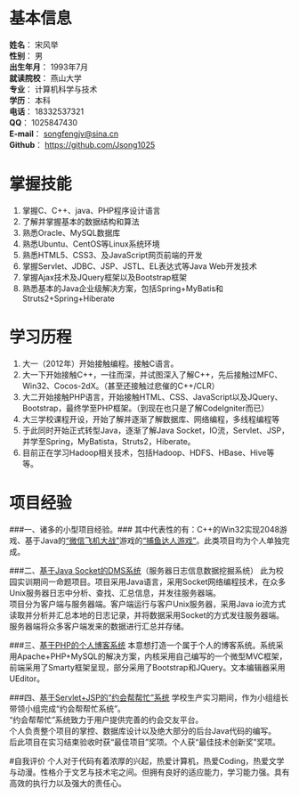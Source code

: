 # 基本信息
**姓名**：  宋风举<br>
**性别**：  男<br>
**出生年月**：  1993年7月<br>
**就读院校**：	燕山大学<br>
**专业**：	计算机科学与技术<br>
**学历**：	本科<br>
**电话**：	18332537321<br>
**QQ**：	1025847430<br>
**E-mail**：	songfengjv@sina.cn<br>
**Github**：	https://github.com/Jsong1025<br>



# 掌握技能
1. 掌握C、C++、java、PHP程序设计语言
2. 了解并掌握基本的数据结构和算法
3. 熟悉Oracle、MySQL数据库
8. 熟悉Ubuntu、CentOS等Linux系统环境
5. 熟悉HTML5、CSS3、及JavaScript网页前端的开发
4. 掌握Servlet、JDBC、JSP、JSTL、EL表达式等Java Web开发技术
6. 掌握Ajax技术及JQuery框架以及Bootstrap框架
7. 熟悉基本的Java企业级解决方案，包括Spring+MyBatis和Struts2+Spring+Hiberate


# 学习历程
1. 大一（2012年）开始接触编程。接触C语言。
2. 大一下开始接触C++，一往而深，并试图深入了解C++，先后接触过MFC、Win32、Cocos-2dX。（甚至还接触过悲催的C++/CLR）
3. 大二开始接触PHP语言，开始接触HTML、CSS、JavaScript以及JQuery、Bootstrap，最终学至PHP框架。（到现在也只是了解CodeIgniter而已）
4. 大三学校课程开设，开始了解并逐渐了解数据库、网络编程，多线程编程等
5. 于此同时开始正式转型Java，逐渐了解Java Socket，IO流，Servlet、JSP，并学至Spring，MyBatista，Struts2，Hiberate。
6. 目前正在学习Hadoop相关技术，包括Hadoop、HDFS、HBase、Hive等等。



# 项目经验
###一、诸多的小型项目经验。###
其中代表性的有：C++的Win32实现2048游戏、基于Java的<a href="https://github.com/Jsong1025/ShootGame">“微信飞机大战”</a>游戏的<a href="https://github.com/Jsong1025/Fish">“捕鱼达人游戏”</a>。此类项目均为个人单独完成。

###二、<a href="https://github.com/Jsong1025/DMS">基于Java Socket的DMS系统</a>（服务器日志信息数据挖掘系统）
此为校园实训期间一命题项目。项目采用Java语言，采用Socket网络编程技术，在众多Unix服务器日志中分析、查找、汇总信息，并发往服务器端。<br>
项目分为客户端与服务器端。客户端运行与客户Unix服务器，采用Java io流方式读取并分析并汇总本地的日志记录，并将数据采用Socket的方式发往服务器端。服务器端将众多客户端发来的数据进行汇总并存储。

###三、<a href="https://github.com/Jsong1025/Bolg">基于PHP的个人博客系统</a>
本意想打造一个属于个人的博客系统。系统采用Apache+PHP+MySQL的解决方案，内核采用自己编写的一个微型MVC框架，前端采用了Smarty框架呈现，部分采用了Bootstrap和JQuery。文本编辑器采用UEditor。

###四、<a href="https://github.com/Jsong1025/Helper">基于Servlet+JSP的“约会帮帮忙”系统</a>
学校生产实习期间，作为小组组长带领小组完成“约会帮帮忙系统”。<br>
“约会帮帮忙”系统致力于用户提供完善的约会交友平台。<br>
个人负责整个项目的掌控、数据库设计以及绝大部分的后台Java代码的编写。<br>
后此项目在实习结束验收时获“最佳项目”奖项。个人获“最佳技术创新奖”奖项。



#自我评价
个人对于代码有着浓厚的兴起，热爱计算机，热爱Coding，热爱文学与动漫。性格介于文艺与技术宅之间。但拥有良好的适应能力，学习能力强。具有高效的执行力以及强大的责任心。
